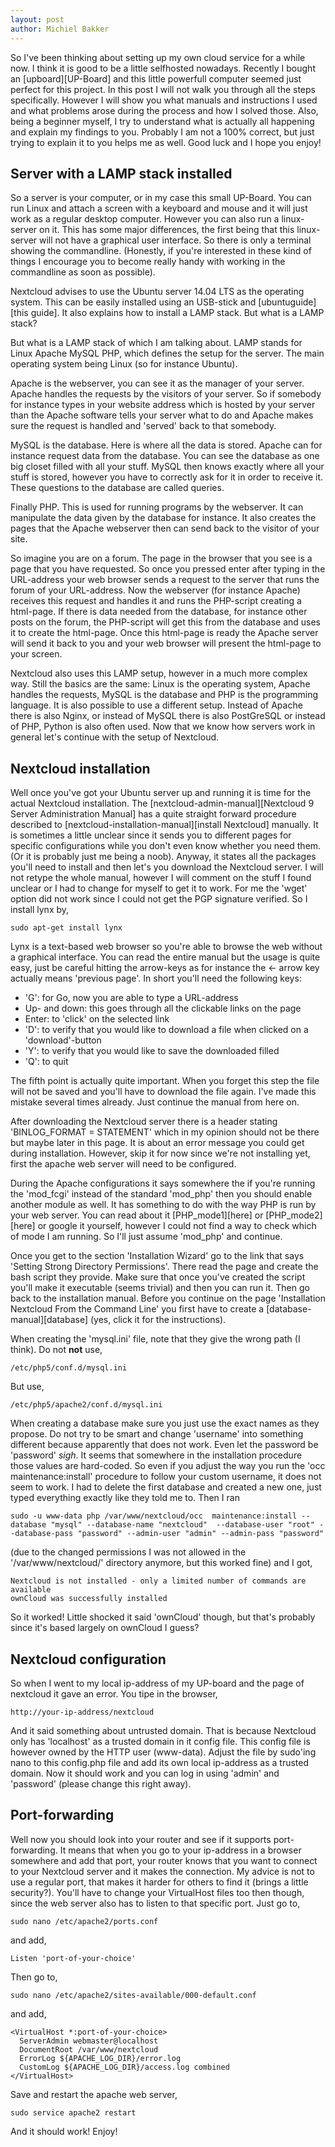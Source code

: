 ```yaml
---
layout: post
author: Michiel Bakker
---
```


So I've been thinking about setting up my own cloud service for a while now. I think it is good to be a little selfhosted nowadays. Recently I bought an [upboard][UP-Board] and this little powerfull computer seemed just perfect for this project. In this post I will not walk you through all the steps specifically. However I will show you what manuals and instructions I used and what problems arose during the process and how I solved those. Also, being a beginner myself, I try to understand what is actually all happening and explain my findings to you. Probably I am not a 100% correct, but just trying to explain it to you helps me as well. Good luck and I hope you enjoy!

Server with a LAMP stack installed
-----
So a server is your computer, or in my case this small UP-Board. You can run Linux and attach a screen with a keyboard and mouse and it will just work as a regular desktop computer. However you can also run a linux-server on it. This has some major differences, the first being that this linux-server will not have a graphical user interface. So there is only a terminal showing the commandline. (Honestly, if you're interested in these kind of things I encourage you to become really handy with working in the commandline as soon as possible).

Nextcloud advises to use the Ubuntu server 14.04 LTS as the operating system. This can be easily installed using an USB-stick and [ubuntuguide][this guide]. It also explains how to install a LAMP stack. But what is a LAMP stack?

[ubuntuguide]: http://www.tecmint.com/ubuntu-14-04-server-installation-guide-and-lamp-setup/

But what is a LAMP stack of which I am talking about. LAMP stands for Linux Apache MySQL PHP, which defines the setup for the server. The main operating system being Linux (so for instance Ubuntu).

Apache is the webserver, you can see it as the manager of your server. Apache handles the requests by the visitors of your server. So if somebody for instance types in your website address which is hosted by your server than the Apache software tells your server what to do and Apache makes sure the request is handled and 'served' back to that somebody.

MySQL is the database. Here is where all the data is stored. Apache can for instance request data from the database. You can see the database as one big closet filled with all your stuff. MySQL then knows exactly where all your stuff is stored, however you have to correctly ask for it in order to receive it. These questions to the database are called queries.

Finally PHP. This is used for running programs by the webserver. It can manipulate the data given by the database for instance. It also creates the pages that the Apache webserver then can send back to the visitor of your site.

So imagine you are on a forum. The page in the browser that you see is a page that you have requested. So once you pressed enter after typing in the URL-address your web browser sends a request to the server that runs the forum of your URL-address. Now the webserver (for instance Apache) receives this request and handles it and runs the PHP-script creating a html-page. If there is data needed from the database, for instance other posts on the forum, the PHP-script will get this from the database and uses it to create the html-page. Once this html-page is ready the Apache server will send it back to you and your web browser will present the html-page to your screen.

Nextcloud also uses this LAMP setup, however in a much more complex way. Still the basics are the same: Linux is the operating system, Apache handles the requests, MySQL is the database and PHP is the programming language. It is also possible to use a different setup. Instead of Apache there is also Nginx, or instead of MySQL there is also PostGreSQL or instead of PHP, Python is also often used. Now that we know how servers work in general let's continue with the setup of Nextcloud.

Nextcloud installation
------
Well once you've got your Ubuntu server up and running it is time for the actual Nextcloud installation. The [nextcloud-admin-manual][Nextcloud 9 Server Administration Manual] has a quite straight forward procedure described to [nextcloud-installation-manual][install Nextcloud] manually. It is sometimes a little unclear since it sends you to different pages for specific configurations while you don't even know whether you need them. (Or it is probably just me being a noob). Anyway, it states all the packages you'll need to install and then let's you download the Nextcloud server. I will not retype the whole manual, however I will comment on the stuff I found unclear or I had to change for myself to get it to work. For me the 'wget' option did not work since I could not get the PGP signature verified. So I install lynx by,

```terminal
sudo apt-get install lynx
```
[nextcloud-admin-manual]: https://docs.nextcloud.com/server/9/admin_manual/contents.html
[nextcloud-installation-manual]: https://docs.nextcloud.com/server/9/admin_manual/installation/source_installation.html

Lynx is a text-based web browser so you're able to browse the web without a graphical interface. You can read the entire manual but the usage is quite easy, just be careful hitting the arrow-keys as for instance the <- arrow key actually means 'previous page'. In short you'll need the following keys:

* 'G': for Go, now you are able to type a URL-address
* Up- and down: this goes through all the clickable links on the page
* Enter: to 'click' on the selected link
* 'D': to verify that you would like to download a file when clicked on a 'download'-button
* 'Y': to verify that you would like to save the downloaded filled
* 'Q': to quit

The fifth point is actually quite important. When you forget this step the file will not be saved and you'll have to download the file again. I've made this mistake several times already. Just continue the manual from here on.

After downloading the Nextcloud server there is a header stating 'BINLOG_FORMAT = STATEMENT' which in my opinion should not be there but maybe later in this page. It is about an error message you could get during installation. However, skip it for now since we're not installing yet, first the apache web server will need to be configured.

During the Apache configurations it says somewhere the if you're running the 'mod_fcgi' instead of the standard 'mod_php' then you should enable another module as well. It has something to do with the way PHP is run by your web server. You can read about it [PHP_mode1][here] or [PHP_mode2][here] or google it yourself, however I could not find a way to check which of mode I am running. So I'll just assume 'mod_php' and continue.

[PHP_mode1]: http://blog.layershift.com/which-php-mode-apache-vs-cgi-vs-fastcgi/
[PHP_mode2]: https://www.chriswiegman.com/2011/10/fastcgi-vs-suphp-vs-cgi-vs-mod_php-dso/

Once you get to the section 'Installation Wizard' go to the link that says 'Setting Strong Directory Permissions'. There read the page and create the bash script they provide. Make sure that once you've created the script you'll make it executable (seems trivial) and then you can run it. Then go back to the installation manual. Before you continue on the page 'Installation Nextcloud From the Command Line' you first have to create a [database-manual][database] (yes, click it for the instructions).

[database-manual]: https://docs.nextcloud.com/server/9/admin_manual/configuration_database/linux_database_configuration.html#db-binlog-label

When creating the 'mysql.ini' file, note that they give the wrong path (I think). Do not **not** use,

```terminal
/etc/php5/conf.d/mysql.ini
```

But use,

```terminal
/etc/php5/apache2/conf.d/mysql.ini
```

When creating a database make sure you just use the exact names as they propose. Do not try to be smart and change 'username' into something different because apparently that does not work. Even let the password be 'password' *sigh*. It seems that somewhere in the installation procedure those values are hard-coded. So even if you adjust the way you run the 'occ maintenance:install' procedure to follow your custom username, it does not seem to work. I had to delete the first database and created a new one, just typed everything exactly like they told me to. Then I ran

```terminal
sudo -u www-data php /var/www/nextcloud/occ  maintenance:install --database "mysql" --database-name "nextcloud"  --database-user "root" --database-pass "password" --admin-user "admin" --admin-pass "password"
```

(due to the changed permissions I was not allowed in the '/var/www/nextcloud/' directory anymore, but this worked fine) and I got,

```terminal
Nextcloud is not installed - only a limited number of commands are available
ownCloud was successfully installed
```

So it worked! Little shocked it said 'ownCloud' though, but that's probably since it's based largely on ownCloud I guess?

Nextcloud configuration
------

So when I went to my local ip-address of my UP-board and the page of nextcloud it gave an error. You tipe in the browser,

```
http://your-ip-address/nextcloud
```

And it said something about untrusted domain. That is because Nextcloud only has 'localhost' as a trusted domain in it config file. This config file is however owned by the HTTP user (www-data). Adjust the file by sudo'ing nano to this config.php file and add its own local ip-address as a trusted domain. Now it should work and you can log in using 'admin' and 'password' (please change this right away).

Port-forwarding
------
Well now you should look into your router and see if it supports port-forwarding. It means that when you go to your ip-address in a browser somewhere and add that port, your router knows that you want to connect to your Nextcloud server and it makes the connection. My advice is not to use a regular port, that makes it harder for others to find it (brings a little security?). You'll have to change your VirtualHost files too then though, since the web server also has to listen to that specific port. Just go to,

```terminal
sudo nano /etc/apache2/ports.conf
```
and add,
```nano
Listen 'port-of-your-choice'
```
Then go to,
```terminal
sudo nano /etc/apache2/sites-available/000-default.conf
```
and add,
```nano
<VirtualHost *:port-of-your-choice>
  ServerAdmin webmaster@localhost
  DocumentRoot /var/www/nextcloud
  ErrorLog ${APACHE_LOG_DIR}/error.log
  CustomLog ${APACHE_LOG_DIR}/access.log combined
</VirtualHost>
```

Save and restart the apache web server,

```terminal
sudo service apache2 restart
```

And it should work! Enjoy!
